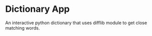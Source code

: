 # Dictionary App
 An interactive python dictionary that uses difflib module to get close matching words.
